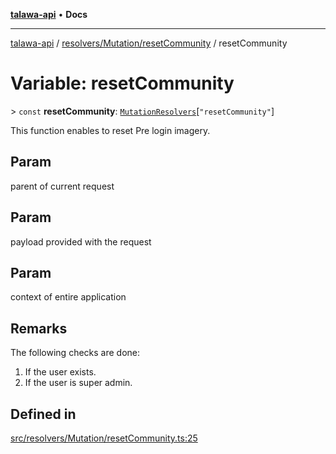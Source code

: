 [**talawa-api**](../../../../README.md) • **Docs**

***

[talawa-api](../../../../modules.md) / [resolvers/Mutation/resetCommunity](../README.md) / resetCommunity

# Variable: resetCommunity

\> `const` **resetCommunity**: [`MutationResolvers`](../../../../types/generatedGraphQLTypes/type-aliases/MutationResolvers.md)\[`"resetCommunity"`\]

This function enables to reset Pre login imagery.

## Param

parent of current request

## Param

payload provided with the request

## Param

context of entire application

## Remarks

The following checks are done:
1. If the user exists.
2. If the user is super admin.

## Defined in

[src/resolvers/Mutation/resetCommunity.ts:25](https://github.com/PalisadoesFoundation/talawa-api/blob/60937520d7a29ccf883a9c6a7c2d186bae92a81b/src/resolvers/Mutation/resetCommunity.ts#L25)
